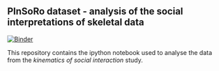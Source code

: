 PInSoRo dataset - analysis of the social interpretations of skeletal data
-------------------------------------------------------------------------

[![Binder](https://mybinder.org/badge.svg)](https://mybinder.org/v2/gh/severin-lemaignan/pinsoro-kinematics/master?filepath=classification.ipynb)

This repository contains the ipython notebook used to analyse the data from the *kinematics of social interaction* study.


